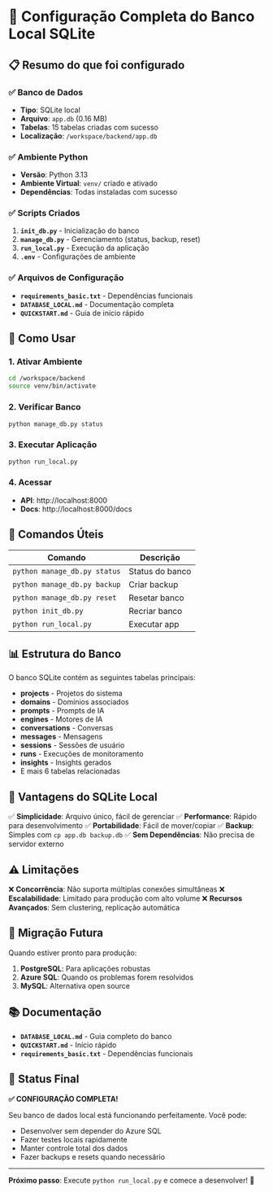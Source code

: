 # 🎉 Configuração Completa do Banco Local SQLite

## 📋 Resumo do que foi configurado

### ✅ Banco de Dados
- **Tipo**: SQLite local
- **Arquivo**: `app.db` (0.16 MB)
- **Tabelas**: 15 tabelas criadas com sucesso
- **Localização**: `/workspace/backend/app.db`

### ✅ Ambiente Python
- **Versão**: Python 3.13
- **Ambiente Virtual**: `venv/` criado e ativado
- **Dependências**: Todas instaladas com sucesso

### ✅ Scripts Criados
1. **`init_db.py`** - Inicialização do banco
2. **`manage_db.py`** - Gerenciamento (status, backup, reset)
3. **`run_local.py`** - Execução da aplicação
4. **`.env`** - Configurações de ambiente

### ✅ Arquivos de Configuração
- **`requirements_basic.txt`** - Dependências funcionais
- **`DATABASE_LOCAL.md`** - Documentação completa
- **`QUICKSTART.md`** - Guia de início rápido

## 🚀 Como Usar

### 1. Ativar Ambiente
```bash
cd /workspace/backend
source venv/bin/activate
```

### 2. Verificar Banco
```bash
python manage_db.py status
```

### 3. Executar Aplicação
```bash
python run_local.py
```

### 4. Acessar
- **API**: http://localhost:8000
- **Docs**: http://localhost:8000/docs

## 🔧 Comandos Úteis

| Comando | Descrição |
|---------|-----------|
| `python manage_db.py status` | Status do banco |
| `python manage_db.py backup` | Criar backup |
| `python manage_db.py reset` | Resetar banco |
| `python init_db.py` | Recriar banco |
| `python run_local.py` | Executar app |

## 📊 Estrutura do Banco

O banco SQLite contém as seguintes tabelas principais:
- **projects** - Projetos do sistema
- **domains** - Domínios associados
- **prompts** - Prompts de IA
- **engines** - Motores de IA
- **conversations** - Conversas
- **messages** - Mensagens
- **sessions** - Sessões de usuário
- **runs** - Execuções de monitoramento
- **insights** - Insights gerados
- E mais 6 tabelas relacionadas

## 🎯 Vantagens do SQLite Local

✅ **Simplicidade**: Arquivo único, fácil de gerenciar
✅ **Performance**: Rápido para desenvolvimento
✅ **Portabilidade**: Fácil de mover/copiar
✅ **Backup**: Simples com `cp app.db backup.db`
✅ **Sem Dependências**: Não precisa de servidor externo

## ⚠️ Limitações

❌ **Concorrência**: Não suporta múltiplas conexões simultâneas
❌ **Escalabilidade**: Limitado para produção com alto volume
❌ **Recursos Avançados**: Sem clustering, replicação automática

## 🔄 Migração Futura

Quando estiver pronto para produção:
1. **PostgreSQL**: Para aplicações robustas
2. **Azure SQL**: Quando os problemas forem resolvidos
3. **MySQL**: Alternativa open source

## 📚 Documentação

- **`DATABASE_LOCAL.md`** - Guia completo do banco
- **`QUICKSTART.md`** - Início rápido
- **`requirements_basic.txt`** - Dependências funcionais

## 🎉 Status Final

**✅ CONFIGURAÇÃO COMPLETA!**

Seu banco de dados local está funcionando perfeitamente. Você pode:
- Desenvolver sem depender do Azure SQL
- Fazer testes locais rapidamente
- Manter controle total dos dados
- Fazer backups e resets quando necessário

---

**Próximo passo**: Execute `python run_local.py` e comece a desenvolver! 🚀